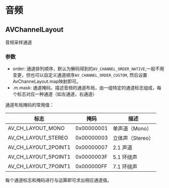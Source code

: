 # 音频
## AVChannelLayout
音频采样通道
### 参数
* order: 通道排列顺序，默认为解码得到的`AV_CHANNEL_ORDER_NATIVE`,一般不用变更，但也可以自定义通道顺序`AV_CHANNEL_ORDER_CUSTOM`, 然后设置AvChanneLayout.map映射即可。
* .m.mask: 通道掩码，描述音频的通道布局，由一组特定的通道标志组成，每个标志对应一种通道（如左通道，右通道）

通道布局掩码的常用值：


| 标志 | 掩码 | 描述 |
| --- | ---| ---|
| AV_CH_LAYOUT_MONO |	0x00000001 |	单声道（Mono）|
AV_CH_LAYOUT_STEREO	| 0x00000003	| 立体声（Stereo） |
AV_CH_LAYOUT_2POINT1 |	0x00000007 |	2.1 声道|
AV_CH_LAYOUT_5POINT1 |	0x0000003F |	5.1 环绕声 |
AV_CH_LAYOUT_7POINT1 |	0x000000FF |	7.1 环绕声 |

每个通道标志和掩码进行与运算即可求出相应通道值。


